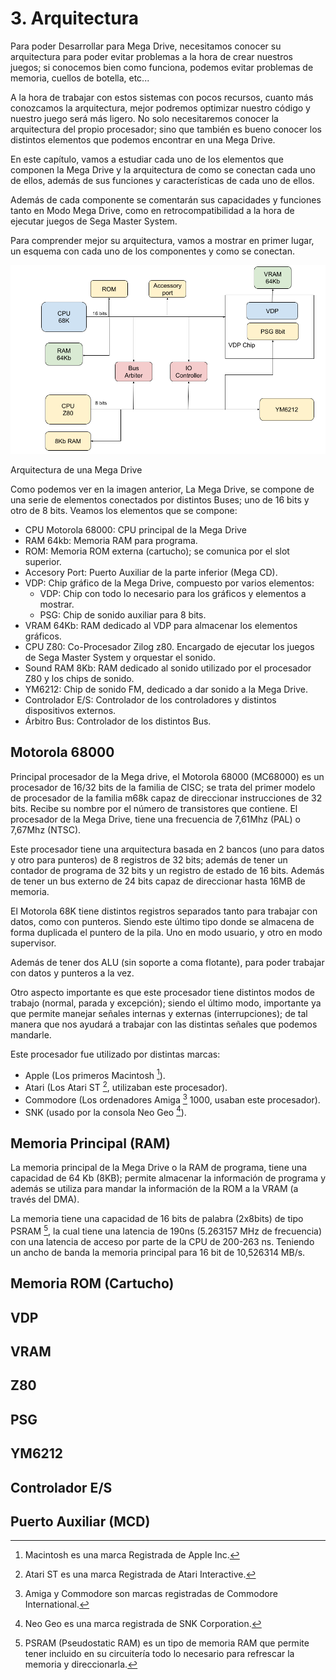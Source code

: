 # 3. Arquitectura

Para poder Desarrollar para Mega Drive, necesitamos conocer su arquitectura para poder evitar problemas a la hora de crear nuestros juegos; si conocemos bien como funciona, podemos evitar problemas de memoria, cuellos de botella, etc...

A la hora de trabajar con estos sistemas con pocos recursos, cuanto más conozcamos la arquitectura, mejor podremos optimizar nuestro código y nuestro juego será más ligero. No solo necesitaremos conocer la arquitectura del propio procesador; sino que también es bueno conocer los distintos elementos que podemos encontrar en una Mega Drive.

En este capítulo, vamos a estudiar cada uno de los elementos que componen la Mega Drive y la arquitectura de como se conectan cada uno de ellos, además de sus funciones y características de cada uno de ellos.

Además de cada componente se comentarán sus capacidades y funciones tanto en Modo Mega Drive, como en retrocompatibilidad a la hora de ejecutar juegos de Sega Master System.

Para comprender mejor su arquitectura, vamos a mostrar en primer lugar, un esquema con cada uno de los componentes y como se conectan.


<div class="image">
<img id="arq" src="3Arquitectura/img/arqmegadrive.png" alt="Arquitectura Mega Drive" title="Arquitectura Mega Drive"/> </div>
<p>Arquitectura de una Mega Drive</p>

Como podemos ver en la imagen anterior, La Mega Drive, se compone de una serie de elementos conectados por distintos Buses; uno de 16 bits y otro de 8 bits. Veamos los elementos que se compone:

* CPU Motorola 68000: CPU principal de la Mega Drive
* RAM 64kb: Memoria RAM para programa.
* ROM: Memoria ROM externa (cartucho); se comunica por el slot superior.
* Accesory Port: Puerto Auxiliar de la parte inferior (Mega CD).
* VDP: Chip gráfico de la Mega Drive, compuesto por varios elementos:
    * VDP: Chip con todo lo necesario para los gráficos y elementos a mostrar.
    * PSG: Chip de sonido auxiliar para 8 bits.
* VRAM 64Kb: RAM dedicado al VDP para almacenar los elementos gráficos.
* CPU Z80: Co-Procesador Zilog z80. Encargado de ejecutar los juegos de Sega Master System y orquestar el sonido.
* Sound RAM 8Kb: RAM dedicado al sonido utilizado por el procesador Z80 y los chips de sonido.
* YM6212: Chip de sonido FM, dedicado a dar sonido a la Mega Drive.
* Controlador E/S: Controlador de los controladores y distintos dispositivos externos.
* Árbitro Bus: Controlador de los distintos Bus.

## Motorola 68000

Principal procesador de la Mega drive, el Motorola 68000 (MC68000) es un procesador de 16/32 bits de la familia de CISC; se trata del primer modelo de procesador de la familia m68k capaz de direccionar instrucciones de 32 bits. Recibe su nombre por el número de transistores que contiene. El procesador de la Mega Drive, tiene una frecuencia de 7,61Mhz (PAL) o 7,67Mhz (NTSC).

Este procesador tiene una arquitectura basada en 2 bancos (uno para datos y otro para punteros) de 8 registros de 32 bits; además de tener un contador de programa de 32 bits y un registro de estado de 16 bits. Además de tener un bus externo de 24 bits capaz de direccionar hasta 16MB de memoria.

El Motorola 68K tiene distintos registros separados tanto para trabajar con datos, como con punteros. Siendo este último tipo donde se almacena de forma duplicada el puntero de la pila. Uno en modo usuario, y otro en modo supervisor.

Además de tener dos ALU (sin soporte a coma flotante), para poder trabajar con datos y punteros a la vez.

Otro aspecto importante es que este procesador tiene distintos modos de trabajo (normal, parada y excepción); siendo el último modo, importante ya que permite manejar señales internas y externas (interrupciones); de tal manera que nos ayudará a trabajar con las distintas señales que podemos mandarle.

Este procesador fue utilizado por distintas marcas:

* Apple (Los primeros Macintosh [^12]).
* Atari (Los Atari ST [^13], utilizaban este procesador).
* Commodore (Los ordenadores Amiga [^14] 1000, usaban este procesador).
* SNK (usado por la consola Neo Geo [^15]).

[^12]: Macintosh es una marca Registrada de Apple Inc.
[^13]: Atari ST es una marca Registrada de Atari Interactive.
[^14]: Amiga y Commodore son marcas registradas de Commodore International.
[^15]: Neo Geo es una marca registrada de SNK Corporation.

## Memoria Principal (RAM)

La memoria principal de la Mega Drive o la RAM de programa, tiene una capacidad de 64 Kb (8KB); permite almacenar la información de programa y además se utiliza para mandar la información de la ROM a la VRAM (a través del DMA).

La memoria tiene una capacidad de 16 bits de palabra (2x8bits) de tipo PSRAM [^16], la cual tiene una latencia de 190ns (5.263157 MHz de frecuencia) con una latencia de acceso por parte de la CPU de 200-263 ns. Teniendo un ancho de banda la memoria principal para 16 bit de 10,526314 MB/s.

[^16]: PSRAM (Pseudostatic RAM) es un tipo de memoria RAM que permite tener incluido en su circuitería todo lo necesario para refrescar la memoria y direccionarla.

## Memoria ROM (Cartucho)

## VDP

## VRAM

## Z80

## PSG

## YM6212

## Controlador E/S

## Puerto Auxiliar (MCD)